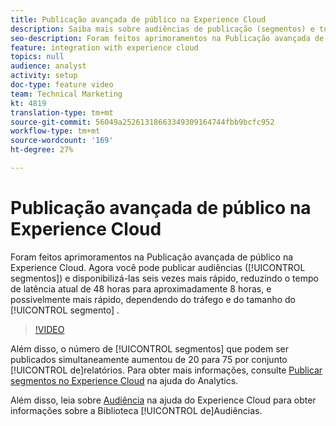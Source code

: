 ```yaml
---
title: Publicação avançada de público na Experience Cloud
description: Saiba mais sobre audiências de publicação (segmentos) e torne-as disponíveis mais rapidamente do que nunca.
seo-description: Foram feitos aprimoramentos na Publicação avançada de público na Experience Cloud. Agora você pode publicar audiências (segmentos) e disponibilizá-las seis vezes mais rápido, reduzindo o tempo de latência atual de 48 horas para aproximadamente 8 horas, e possivelmente mais rápido, dependendo do tráfego e do tamanho do segmento.
feature: integration with experience cloud
topics: null
audience: analyst
activity: setup
doc-type: feature video
team: Technical Marketing
kt: 4819
translation-type: tm+mt
source-git-commit: 56049a25261318663349309164744fbb9bcfc952
workflow-type: tm+mt
source-wordcount: '169'
ht-degree: 27%

---
```



# Publicação avançada de público na Experience Cloud

Foram feitos aprimoramentos na Publicação avançada de público na Experience Cloud. Agora você pode publicar audiências ([!UICONTROL segmentos]) e disponibilizá-las seis vezes mais rápido, reduzindo o tempo de latência atual de 48 horas para aproximadamente 8 horas, e possivelmente mais rápido, dependendo do tráfego e do tamanho do [!UICONTROL segmento] .

>[!VIDEO](https://video.tv.adobe.com/v/32842/?quality=12)

Além disso, o número de [!UICONTROL segmentos] que podem ser publicados simultaneamente aumentou de 20 para 75 por conjunto [!UICONTROL de]relatórios.
Para obter mais informações, consulte [Publicar segmentos no Experience Cloud](https://docs.adobe.com/content/help/pt-BR/analytics/components/segmentation/segmentation-workflow/seg-publish.html) na ajuda do Analytics.

Além disso, leia sobre [Audiência](https://docs.adobe.com/content/help/pt-BR/core-services/interface/audiences/audience-library.html) na ajuda do Experience Cloud para obter informações sobre a Biblioteca [!UICONTROL de]Audiências.
